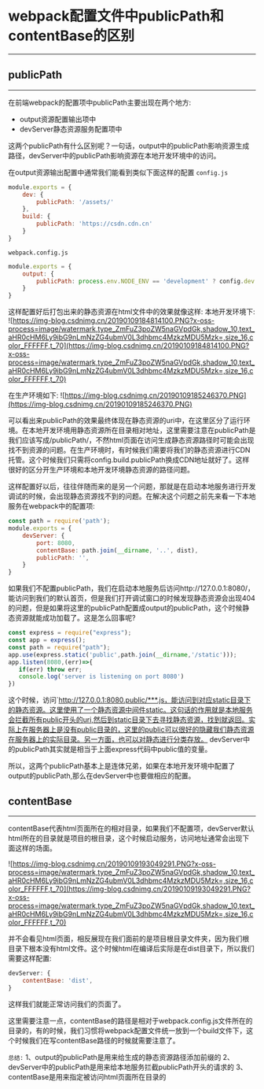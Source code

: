 # webpack配置文件中publicPath和contentBase的区别
***
## publicPath
***
在前端webpack的配置项中publicPath主要出现在两个地方:
* output资源配置输出项中
* devServer静态资源服务配置项中

这两个publicPath有什么区别呢？一句话，output中的publicPath影响资源生成路径，devServer中的publicPath影响资源在本地开发环境中的访问。

在output资源输出配置中通常我们能看到类似下面这样的配置
`config.js`

```js
module.exports = {
    dev: {
        publicPath: '/assets/'
    },
    build: {
        publicPath: 'https://csdn.cdn.cn'
    }
}
```

`webpack.config.js`
```js
module.exports = {
    output: {
        publicPath: process.env.NODE_ENV == 'development' ? config.dev.publicPath : config.build.publicPath
    }
}
```

这样配置好后打包出来的静态资源在html文件中的效果就像这样:
本地开发环境下:
![https://img-blog.csdnimg.cn/20190109184814100.PNG?x-oss-process=image/watermark,type_ZmFuZ3poZW5naGVpdGk,shadow_10,text_aHR0cHM6Ly9ibG9nLmNzZG4ubmV0L3dhbmc4MzkzMDU5Mzk=,size_16,color_FFFFFF,t_70](https://img-blog.csdnimg.cn/20190109184814100.PNG?x-oss-process=image/watermark,type_ZmFuZ3poZW5naGVpdGk,shadow_10,text_aHR0cHM6Ly9ibG9nLmNzZG4ubmV0L3dhbmc4MzkzMDU5Mzk=,size_16,color_FFFFFF,t_70)

在生产环境如下:
![https://img-blog.csdnimg.cn/20190109185246370.PNG](https://img-blog.csdnimg.cn/20190109185246370.PNG)

可以看出来publicPath的效果最终体现在静态资源的uri中，在这里区分了运行环境。在本地开发环境用静态资源所在目录相对地址，这里需要注意在publicPath是我们应该写成/publicPath/，不然html页面在访问生成静态资源路径时可能会出现找不到资源的问题。在生产环境时，有时候我们需要将我们的静态资源进行CDN托管。这个时候我们只需将config.build.publicPath换成CDN地址就好了。这样很好的区分开生产环境和本地开发环境静态资源的路径问题。

这样配置好以后，往往伴随而来的是另一个问题，那就是在启动本地服务进行开发调试的时候，会出现静态资源找不到的问题。在解决这个问题之前先来看一下本地服务在webpack中的配置项:

```js
const path = require('path');
module.exports = {
    devServer: {
        port: 8080,
        contentBase: path.join(__dirname, '..', dist),
        publicPath: '',
    }
}
```
如果我们不配置publicPath，我们在启动本地服务后访问http://127.0.0.1:8080/，能访问到我们的默认首页，但是我们打开调试窗口的时候发现静态资源会出现404的问题，但是如果将这里的publicPath配置成output的publicPath，这个时候静态资源就能成功加载了。这是怎么回事呢?

```js
const express = require("express");
const app = express();
const path = require("path");
app.use(express.static('public',path.join(__dirname,'/static')));
app.listen(8080,(err)=>{
   if(err) throw err;
   console.log('server is listening on port 8080')
})
```

这个时候，访问`http://127.0.0.1:8080.public/***.js，能访问到对应static目录下的静态资源。这里使用了一个静态资源中间件static。这句话的作用就是本地服务会拦截所有public开头的uri,然后到static目录下去寻找静态资源，找到就返回。实际上在服务器上是没有public目录的，这里的public可以很好的隐藏我们静态资源在服务器上的实际目录。另一方面，也可以对静态进行分类存放。
devServer中的publicPath其实就是相当于上面express代码中public值的变量。

所以，这两个publicPath基本上是连体兄弟，如果在本地开发环境中配置了output的publicPath,那么在devServer中也要做相应的配置。

## contentBase
***
contentBase代表html页面所在的相对目录，如果我们不配置项，devServer默认html所在的目录就是项目的根目录，这个时候启动服务，访问地址通常会出现下面这样的场面。

![https://img-blog.csdnimg.cn/20190109193049291.PNG?x-oss-process=image/watermark,type_ZmFuZ3poZW5naGVpdGk,shadow_10,text_aHR0cHM6Ly9ibG9nLmNzZG4ubmV0L3dhbmc4MzkzMDU5Mzk=,size_16,color_FFFFFF,t_70](https://img-blog.csdnimg.cn/20190109193049291.PNG?x-oss-process=image/watermark,type_ZmFuZ3poZW5naGVpdGk,shadow_10,text_aHR0cHM6Ly9ibG9nLmNzZG4ubmV0L3dhbmc4MzkzMDU5Mzk=,size_16,color_FFFFFF,t_70)

并不会看见html页面，相反展现在我们面前的是项目根目录文件夹，因为我们根目录下根本没有html文件。这个时候html在编译后实际是在dist目录下，所以我们需要这样配置:
```js
devServer: {
    contentBase: 'dist',
}
```

这样我们就能正常访问我们的页面了。

这里需要注意一点，contentBase的路径是相对于webpack.config.js文件所在的目录的，有的时候，我们习惯将webpack配置文件统一放到一个build文件下，这个时候我们在写contentBase路径的时候就需要注意了。

`总结:`
1、output的publicPath是用来给生成的静态资源路径添加前缀的
2、devServer中的publicPath是用来给本地服务拦截publicPath开头的请求的
3、contentBase是用来指定被访问html页面所在目录的
